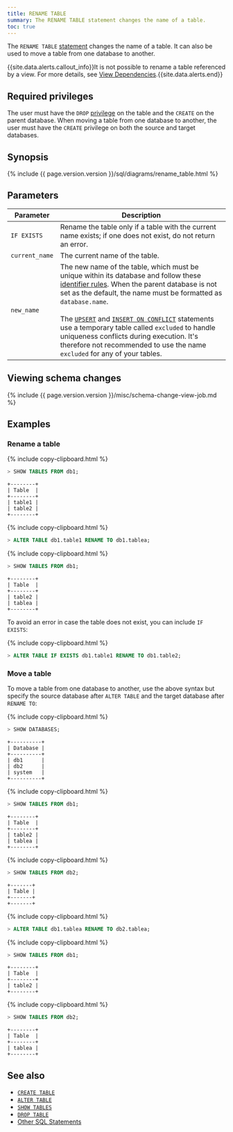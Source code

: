 ```yaml
---
title: RENAME TABLE
summary: The RENAME TABLE statement changes the name of a table.
toc: true
---
```


The `RENAME TABLE` [statement](sql-statements.html) changes the name of a table. It can also be used to move a table from one database to another.

{{site.data.alerts.callout_info}}It is not possible to rename a table referenced by a view. For more details, see <a href="views.html#view-dependencies">View Dependencies</a>.{{site.data.alerts.end}}


## Required privileges

The user must have the `DROP` [privilege](privileges.html) on the table and the `CREATE` on the parent database. When moving a table from one database to another, the user must have the `CREATE` privilege on both the source and target databases.

## Synopsis

{% include {{ page.version.version }}/sql/diagrams/rename_table.html %}

## Parameters

 Parameter | Description 
-----------|-------------
 `IF EXISTS` | Rename the table only if a table with the current name exists; if one does not exist, do not return an error. 
 `current_name` | The current name of the table. 
 `new_name` | The new name of the table, which must be unique within its database and follow these [identifier rules](keywords-and-identifiers.html#identifiers). When the parent database is not set as the default, the name must be formatted as `database.name`.<br><br>The [`UPSERT`](upsert.html) and [`INSERT ON CONFLICT`](insert.html) statements use a temporary table called `excluded` to handle uniqueness conflicts during execution. It's therefore not recommended to use the name `excluded` for any of your tables. 

## Viewing schema changes

{% include {{ page.version.version }}/misc/schema-change-view-job.md %}

## Examples

### Rename a table

{% include copy-clipboard.html %}
~~~ sql
> SHOW TABLES FROM db1;
~~~

~~~
+--------+
| Table  |
+--------+
| table1 |
| table2 |
+--------+
~~~

{% include copy-clipboard.html %}
~~~ sql
> ALTER TABLE db1.table1 RENAME TO db1.tablea;
~~~

{% include copy-clipboard.html %}
~~~ sql
> SHOW TABLES FROM db1;
~~~

~~~
+--------+
| Table  |
+--------+
| table2 |
| tablea |
+--------+
~~~

To avoid an error in case the table does not exist, you can include `IF EXISTS`:

{% include copy-clipboard.html %}
~~~ sql
> ALTER TABLE IF EXISTS db1.table1 RENAME TO db1.table2;
~~~

### Move a table

To move a table from one database to another, use the above syntax but specify the source database after `ALTER TABLE` and the target database after `RENAME TO`:

{% include copy-clipboard.html %}
~~~ sql
> SHOW DATABASES;
~~~

~~~
+----------+
| Database |
+----------+
| db1      |
| db2      |
| system   |
+----------+
~~~

{% include copy-clipboard.html %}
~~~ sql
> SHOW TABLES FROM db1;
~~~

~~~
+--------+
| Table  |
+--------+
| table2 |
| tablea |
+--------+
~~~

{% include copy-clipboard.html %}
~~~ sql
> SHOW TABLES FROM db2;
~~~

~~~
+-------+
| Table |
+-------+
+-------+
~~~

{% include copy-clipboard.html %}
~~~ sql
> ALTER TABLE db1.tablea RENAME TO db2.tablea;
~~~

{% include copy-clipboard.html %}
~~~ sql
> SHOW TABLES FROM db1;
~~~

~~~
+--------+
| Table  |
+--------+
| table2 |
+--------+
~~~

{% include copy-clipboard.html %}
~~~ sql
> SHOW TABLES FROM db2;
~~~

~~~
+--------+
| Table  |
+--------+
| tablea |
+--------+
~~~

## See also

- [`CREATE TABLE`](create-table.html)  
- [`ALTER TABLE`](alter-table.html)  
- [`SHOW TABLES`](show-tables.html)  
- [`DROP TABLE`](drop-table.html)  
- [Other SQL Statements](sql-statements.html)
